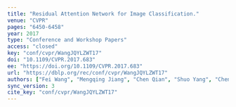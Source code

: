 ```yaml
---
title: "Residual Attention Network for Image Classification."
venue: "CVPR"
pages: "6450-6458"
year: 2017
type: "Conference and Workshop Papers"
access: "closed"
key: "conf/cvpr/WangJQYLZWT17"
doi: "10.1109/CVPR.2017.683"
ee: "https://doi.org/10.1109/CVPR.2017.683"
url: "https://dblp.org/rec/conf/cvpr/WangJQYLZWT17"
authors: ["Fei Wang", "Mengqing Jiang", "Chen Qian", "Shuo Yang", "Cheng Li", "Honggang Zhang", "Xiaogang Wang", "Xiaoou Tang"]
sync_version: 3
cite_key: "conf/cvpr/WangJQYLZWT17"
---
```

